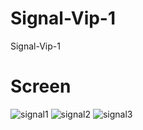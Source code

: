 # Signal-Vip-1
Signal-Vip-1

# Screen 
![signal1](https://github.com/amirmahdimon/Signal-Vip-1/assets/109888781/920bacb5-dd30-43e3-9b20-ee88c6d1984b)
![signal2](https://github.com/amirmahdimon/Signal-Vip-1/assets/109888781/6345b6c9-bbbb-4399-8c9e-18ec8c411774)
![signal3](https://github.com/amirmahdimon/Signal-Vip-1/assets/109888781/19bd4d84-8230-421f-9579-f0c386fdf602)
